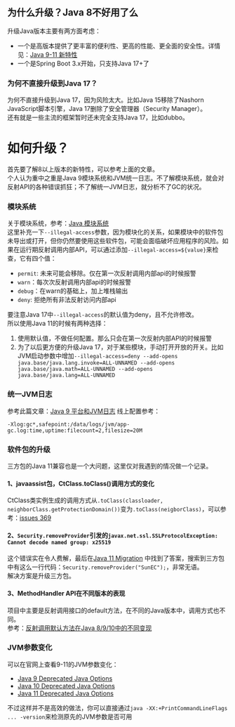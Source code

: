 

## 为什么升级？Java 8不好用了么
升级Java版本主要有两方面考虑：
- 一个是高版本提供了更丰富的便利性、更高的性能、更全面的安全性。详情见：[Java 9-11 新特性](https://pdai.tech/md/java/java8up/java9-11.html)
- 一个是Spring Boot 3.x开始，只支持Java 17+了

### 为何不直接升级到Java 17？
为何不直接升级到Java 17，因为风险太大。比如Java 15移除了Nashorn JavaScript脚本引擎，Java 17删除了安全管理器（Security Manager）。  
还有就是一些主流的框架暂时还未完全支持Java 17，比如dubbo。

# 如何升级？
首先要了解8以上版本的新特性，可以参考上面的文章。  
个人认为重中之重是Java 9模块系统和JVM统一日志。不了解模块系统，就会对反射API的各种错误抓狂；不了解统一JVM日志，就分析不了GC的状况。

### 模块系统
关于模块系统，参考：[Java 模块系统](https://www.51cto.com/article/620291.html)   
这里补充一下`--illegal-access`参数，因为模块化的关系，如果模块中的软件包未导出或打开，但你仍然要使用这些软件包，可能会面临破坏应用程序的风险。如果在运行期反射调用内部API，可以通过添加`--illegal-access=${value}`来检查，它有四个值：
- `permit`: 未来可能会移除。仅在第一次反射调用内部api的时候报警
- `warn`：每次次反射调用内部api的时候报警
- `debug`：在warn的基础上，加上堆栈输出
- `deny`: 拒绝所有非法反射访问内部api

要注意Java 17中`--illegal-access`的默认值为deny，且不允许修改。  
所以使用Java 11的时候有两种选择：
1. 使用默认值，不做任何配置。那么只会在第一次反射内部API的时候报警
2. 为了以后更方便的升级Java 17，对于某些模块，手动打开开放的开关。比如JVM启动参数中增加`--illegal-access=deny --add-opens java.base/java.lang.invoke=ALL-UNNAMED --add-opens java.base/java.math=ALL-UNNAMED --add-opens java.base/java.lang=ALL-UNNAMED`

### 统一JVM日志
参考此篇文章：[Java 9 平台和JVM日志](https://www.cnblogs.com/IcanFixIt/p/7259712.html)
线上配置参考：
```
-Xlog:gc*,safepoint:/data/logs/jvm/app-gc.log:time,uptime:filecount=2,filesize=20M
```

### 软件包的升级
三方包的Java 11兼容也是一个大问题，这里仅对我遇到的情况做一个记录。
#### 1、javaassist包，CtClass.toClass()调用方式的变化
CtClass类实例生成的调用方式从`.toClass(classloader, neighborClass.getProtectionDomain())`变为`.toClass(neigborClass)`，可以参考：[issues 369](https://github.com/jboss-javassist/javassist/issues/369)

#### 2、`Security.removeProvider`引发的`javax.net.ssl.SSLProtocolException: Cannot decode named group: x25519`
这个错误实在令人费解，最后在[Java 11 Migration](https://sagebionetworks.jira.com/wiki/spaces/PLFM/pages/2606268806/Java+11+Migration) 中找到了答案，搜索到三方包中有这么一行代码：`Security.removeProvider("SunEC");`，非常无语。  
解决方案是升级三方包。  

#### 3、MethodHandler API在不同版本的表现
项目中主要是反射调用接口的default方法，在不同的Java版本中，调用方式也不同。  
参考：[反射调用默认方法在Java 8/9/10中的不同变现](https://blog.jooq.org/correct-reflective-access-to-interface-default-methods-in-java-8-9-10/)


### JVM参数变化
可以在官网上查看9-11的JVM参数变化：
- [Java 9 Deprecated Java Options](https://docs.oracle.com/javase/9/tools/java.htm#GUID-3B1CE181-CD30-4178-9602-230B800D4FAE__OBSOLETEJAVAOPTIONS-A4E7030A)
- [Java 10 Deprecated Java Options](https://docs.oracle.com/javase/10/tools/java.htm#GUID-3B1CE181-CD30-4178-9602-230B800D4FAE__OBSOLETEJAVAOPTIONS-A4E7030A)
- [Java 11 Deprecated Java Options](https://docs.oracle.com/en/java/javase/11/tools/java.html#GUID-BE93ABDC-999C-4CB5-A88B-1994AAAC74D5)

不过这样并不是高效的做法，你可以直接通过`java -XX:+PrintCommandLineFlags ... -version`来检测原先的JVM参数是否可用



